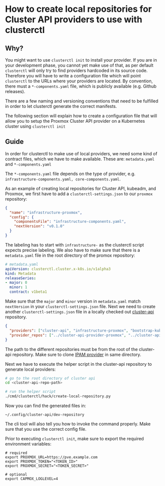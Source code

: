 # How to create local repositories for Cluster API providers to use with clusterctl

## Why?

You might want to use `clusterctl init` to install your provider. If you are in your development phase, you cannot yet make use of that,
as per default `clusterctl` will only try to find providers hardcoded in its source code.
Therefore you will have to write a configuration file which will point `clusterctl` to the URLs where your providers are located.
By convention, there must a `*-components.yaml` file, which is publicly available (e.g. Github releases).

There are a few naming and versioning conventions that need to be fulfilled in order to let clusterctl generate the correct manifests.

The following section will explain how to create a configuration file that will allow you to setup the Proxmox Cluster API provider on a Kubernetes cluster
using `clusterctl init`

## Guide

In order for clusterctl to make use of local providers, we need some kind of contract files, which we have to make available. These are:
`metadata.yaml` and `*-components.yaml`

The `*-components.yaml` file depends on the type of provider, e.g. `infrastructure-components.yaml, core-components.yaml`.

As an example of creating local repositories for Cluster API, kubeadm, and Proxmox, we first have to add a `clusterctl-settings.json` to our `proxmox` repository:

```json
{
  "name": "infrastructure-proxmox",
  "config": {
    "componentsFile": "infrastructure-components.yaml",
    "nextVersion": "v0.1.0"
  }
}
```

The labeling has to start with  `infrastructure-` as the clusterctl script expects precise labeling.
We also have to make sure that there is a `metadata.yaml` file in the root directory of the promox repository:

```yaml
# metadata.yaml
apiVersion: clusterctl.cluster.x-k8s.io/v1alpha3
kind: Metadata
releaseSeries:
- major: 0
  minor: 1
  contract: v1beta1
```

Make sure that the `major` and `minor` version in `metadata.yaml` match `nextVersion` in your `clusterctl-settings.json` file.
Next we need to create another `clusterctl-settings.json` file in a locally checked out
[cluster-api](https://github.com/kubernetes-sigs/cluster-api) repository.

```json
{
  "providers": ["cluster-api", "infrastructure-proxmox", "bootstrap-kubeadm", "control-plane-kubeadm", "ipam-in-cluster"],
  "provider_repos": ["../cluster-api-provider-proxmox", "../cluster-api-ipam-provider-in-cluster/"]
}
```

The path to the different repositories must be from the root of the cluster-api repository.
Make sure to clone [IPAM provider](https://github.com/kubernetes-sigs/cluster-api-ipam-provider-in-cluster) in same directory.

Next we have to execute the helper script in the cluster-api repository to generate local providers:

```bash
# go to the root directory of cluster api
cd <cluster-api-repo-path>

# run the helper script
./cmd/clusterctl/hack/create-local-repository.py
```

Now you can find the generated files in:

`~/.config/cluster-api/dev-repository`

The cli tool will also tell you how to invoke the command properly. Make sure that you use the correct config file.

Prior to executing `clusterctl init`, make sure to export the required environment variables:

```
# required
export PROXMOX_URL=https://pve.example.com
export PROXMOX_TOKEN="<TOKEN_ID>"
export PROXMOX_SECRET="<TOKEN_SECRET>"

# optional
export CAPMOX_LOGLEVEL=4
```
